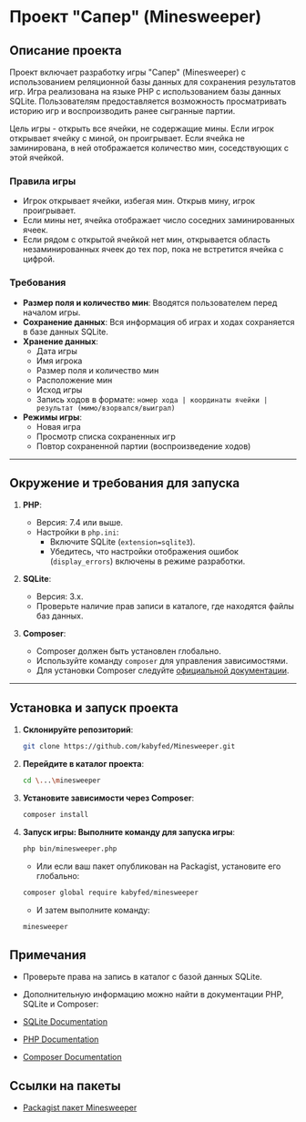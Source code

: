 # Проект "Сапер" (Minesweeper)

## Описание проекта

Проект включает разработку игры "Сапер" (Minesweeper) с использованием реляционной базы данных для сохранения результатов игр. Игра реализована на языке PHP с использованием базы данных SQLite. Пользователям предоставляется возможность просматривать историю игр и воспроизводить ранее сыгранные партии.

Цель игры - открыть все ячейки, не содержащие мины. Если игрок открывает ячейку с миной, он проигрывает. Если ячейка не заминирована, в ней отображается количество мин, соседствующих с этой ячейкой.

### Правила игры

- Игрок открывает ячейки, избегая мин. Открыв мину, игрок проигрывает.
- Если мины нет, ячейка отображает число соседних заминированных ячеек.
- Если рядом с открытой ячейкой нет мин, открывается область незаминированных ячеек до тех пор, пока не встретится ячейка с цифрой.

### Требования

- **Размер поля и количество мин**: Вводятся пользователем перед началом игры.
- **Сохранение данных**: Вся информация об играх и ходах сохраняется в базе данных SQLite.
- **Хранение данных**:
  - Дата игры
  - Имя игрока
  - Размер поля и количество мин
  - Расположение мин
  - Исход игры
  - Запись ходов в формате: `номер хода | координаты ячейки | результат (мимо/взорвался/выиграл)`
- **Режимы игры**:
  - Новая игра
  - Просмотр списка сохраненных игр
  - Повтор сохраненной партии (воспроизведение ходов)

---

## Окружение и требования для запуска

1. **PHP**:
   - Версия: 7.4 или выше.
   - Настройки в `php.ini`:
     - Включите SQLite (`extension=sqlite3`).
     - Убедитесь, что настройки отображения ошибок (`display_errors`) включены в режиме разработки.

2. **SQLite**:
   - Версия: 3.x.
   - Проверьте наличие прав записи в каталоге, где находятся файлы баз данных.

3. **Composer**:
   - Composer должен быть установлен глобально.
   - Используйте команду `composer` для управления зависимостями.
   - Для установки Composer следуйте [официальной документации](https://getcomposer.org/doc/00-intro.md).

---

## Установка и запуск проекта

1. **Склонируйте репозиторий**:
   ```bash
   git clone https://github.com/kabyfed/Minesweeper.git
   ```

2. **Перейдите в каталог проекта**:
   ```bash
   cd \...\minesweeper
   ```

3. **Установите зависимости через Composer**:
   ```bash
   composer install
   ```

4. **Запуск игры: Выполните команду для запуска игры**:
   ```bash
   php bin/minesweeper.php
   ```

   - Или если ваш пакет опубликован на Packagist, установите его глобально:

   ```bash
   composer global require kabyfed/minesweeper
   ```

   - И затем выполните команду:
   ```bash
   minesweeper
   ```

## Примечания

- Проверьте права на запись в каталог с базой данных SQLite.

- Дополнительную информацию можно найти в документации PHP, SQLite и Composer:

- [SQLite Documentation](https://www.sqlite.org/docs.html)
- [PHP Documentation](https://www.php.net/docs.php)
- [Composer Documentation](https://getcomposer.org/doc/)

## Ссылки на пакеты
- [Packagist пакет Minesweeper](https://packagist.org/packages/kabyfed/minesweeper) 